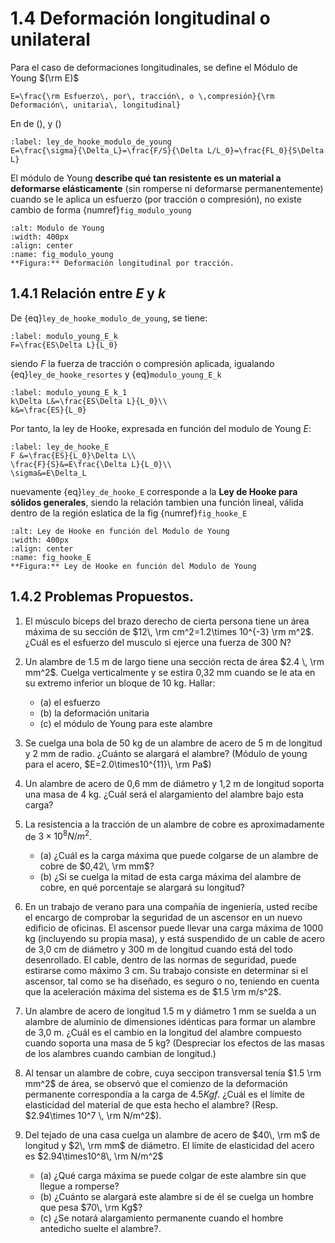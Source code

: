# 1.4 Deformación longitudinal o unilateral
Para el caso de deformaciones longitudinales, se define el Módulo de Young $(\rm E)$
```{math}
E=\frac{\rm Esfuerzo\, por\, tracción\, o \,compresión}{\rm Deformación\, unitaria\, longitudinal}
```
En de (), y ()
```{math}
:label: ley_de_hooke_modulo_de_young
E=\frac{\sigma}{\Delta_L}=\frac{F/S}{\Delta L/L_0}=\frac{FL_0}{S\Delta L}
```
El módulo de Young **describe qué tan resistente es un material a deformarse elásticamente** (sin romperse ni deformarse permanentemente) cuando se le aplica un esfuerzo (por tracción o compresión), no existe cambio de forma {numref}```fig_modulo_young```
```{figure} _static/fig_modulo_young.png
:alt: Modulo de Young
:width: 400px
:align: center
:name: fig_modulo_young
**Figura:** Deformación longitudinal por tracción.
```
## 1.4.1 Relación entre $E$ y $k$
De {eq}`ley_de_hooke_modulo_de_young`, se tiene:
```{math}
:label: modulo_young_E_k
F=\frac{ES\Delta L}{L_0}
```
siendo $F$ la fuerza de tracción o compresión aplicada, igualando {eq}`ley_de_hooke_resortes` y {eq}`modulo_young_E_k`
```{math}
:label: modulo_young_E_k_1
k\Delta L&=\frac{ES\Delta L}{L_0}\\
k&=\frac{ES}{L_0}
```
Por tanto, la ley de Hooke, expresada en función del modulo de Young $E$:
```{math}
:label: ley_de_hooke_E
F &=\frac{ES}{L_0}\Delta L\\
\frac{F}{S}&=E\frac{\Delta L}{L_0}\\
\sigma&=E\Delta_L
```
nuevamente  {eq}`ley_de_hooke_E` corresponde a la **Ley de Hooke para sólidos generales**, siendo la relación tambien una función lineal, válida dentro de la región eslatica de la fig {numref}`fig_hooke_E` 
```{figure} _static/fig_hooke_E.png
:alt: Ley de Hooke en función del Modulo de Young
:width: 400px
:align: center
:name: fig_hooke_E
**Figura:** Ley de Hooke en función del Modulo de Young
```

## 1.4.2 Problemas Propuestos.
1. El músculo bíceps del brazo derecho de cierta persona tiene un área máxima de su sección de $12\, \rm cm^2=1.2\times 10^{-3} \rm m^2$. ¿Cuál es el esfuerzo  del musculo si ejerce una fuerza de 300 N?
2. Un alambre de 1.5 m de largo tiene una sección recta de área $2.4 \, \rm mm^2$. Cuelga verticalmente y se estira 0,32 mm cuando se le ata en su extremo inferior un bloque de 10 kg. Hallar:
   - (a) el esfuerzo 
   - (b) la deformación unitaria
   - (c) el módulo de Young para este alambre
3. Se cuelga una bola de 50 kg de un alambre de acero de 5 m de longitud y 2 mm de radio. ¿Cuánto se alargará el alambre? (Módulo de young para el acero, $E=2.0\times10^{11}\, \rm Pa$)
4. Un alambre de acero de 0,6 mm de diámetro y 1,2 m de longitud soporta una masa de 4 kg. ¿Cuál será el alargamiento del alambre bajo esta carga?
5. La resistencia a la tracción de un alambre de cobre es aproximadamente de $3\times10^8 N/m^2$. 
    - (a) ¿Cuál es la carga máxima que puede colgarse de un alambre de cobre de $0,42\, \rm mm$? 
    - (b) ¿Si se cuelga la mitad de esta carga máxima del alambre de cobre, en qué porcentaje se alargará su longitud?

6. En un trabajo de verano para una compañía de ingeniería, usted recibe el encargo de comprobar la seguridad de un ascensor en un nuevo edificio de oficinas. El ascensor puede llevar una carga máxima de 1000 kg (incluyendo su propia masa), y está suspendido de un cable de acero de 3,0 cm de diámetro y 300 m de longitud cuando está del todo desenrollado. El cable, dentro de las normas de seguridad, puede estirarse como máximo 3 cm. Su trabajo consiste en determinar si el ascensor, tal como se ha diseñado, es seguro o no, teniendo en cuenta que la aceleración máxima del sistema es de $1.5 \rm m/s^2$.
7. Un alambre de acero de longitud 1.5 m y diámetro 1 mm se suelda a un alambre de aluminio de dimensiones idénticas para formar un alambre de 3,0 m. ¿Cuál es el cambio en la longitud del alambre compuesto cuando soporta una masa de 5 kg? (Despreciar los efectos de las masas de los alambres cuando cambian de longitud.)
8. Al tensar un alambre de cobre, cuya seccipon transversal tenía $1.5 \rm mm^2$ de área, se observó que el comienzo de la deformación permanente correspondía a la carga de $4.5 Kgf$. ¿Cuál es el límite de elasticidad del material de que esta hecho el alambre? (Resp. $2.94\times 10^7 \, \rm N/m^2$).
9. Del tejado de una casa cuelga un alambre de acero de $40\, \rm m$ de longitud y $2\, \rm mm$ de diámetro. El límite de elasticidad del acero es $2.94\times10^8\, \rm N/m^2$
    - (a) ¿Qué carga máxima se puede colgar de este alambre sin que llegue a romperse?
    - (b) ¿Cuánto se alargará este alambre si de él se cuelga un hombre que pesa $70\, \rm Kg$?
    - (c) ¿Se notará alargamiento permanente cuando el hombre antedicho suelte el alambre?.
